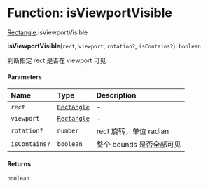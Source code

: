 # Function: isViewportVisible

[Rectangle](/auto-docs/fixed-layout-editor/modules/Rectangle.md).isViewportVisible

**isViewportVisible**(`rect`, `viewport`, `rotation?`, `isContains?`): `boolean`

判断指定 rect 是否在 viewport 可见

#### Parameters

| Name | Type | Description |
| :------ | :------ | :------ |
| `rect` | [`Rectangle`](/auto-docs/fixed-layout-editor/classes/Rectangle-1.md) | - |
| `viewport` | [`Rectangle`](/auto-docs/fixed-layout-editor/classes/Rectangle-1.md) | - |
| `rotation?` | `number` | rect 旋转，单位 radian |
| `isContains?` | `boolean` | 整个 bounds 是否全部可见 |

#### Returns

`boolean`
